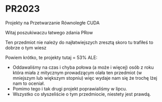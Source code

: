 # PR2023
Projekty na Przetwarzanie Równoległe CUDA

Witaj poszukiwaczu łatwego zdania PRow

Ten przedmiot nie należy do najłatwiejszych zresztą skoro tu trafiłeś to dobrze o tym wiesz

Powiem krótko, te projekty tutaj = 53% ALE:
* Oddawaliśmy na czas i chyba połowa (a może i więcej) osób z roku która miała z mitycznym prowadzącym olała ten przedmiot (w mniejszym lub większym stopniu) więc wydaje nam się że trochę lżej nam to oceniał.
* Pomimo tego i tak drugi projekt poprawialiśmy w lipcu.
* Wszystko co słyszeliście o tym przedmiocie, niestety jest prawdą.
